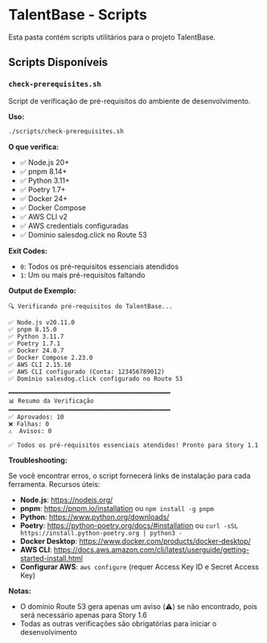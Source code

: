 # TalentBase - Scripts

Esta pasta contém scripts utilitários para o projeto TalentBase.

## Scripts Disponíveis

### `check-prerequisites.sh`

Script de verificação de pré-requisitos do ambiente de desenvolvimento.

**Uso:**
```bash
./scripts/check-prerequisites.sh
```

**O que verifica:**
- ✅ Node.js 20+
- ✅ pnpm 8.14+
- ✅ Python 3.11+
- ✅ Poetry 1.7+
- ✅ Docker 24+
- ✅ Docker Compose
- ✅ AWS CLI v2
- ✅ AWS credentials configuradas
- ✅ Domínio salesdog.click no Route 53

**Exit Codes:**
- `0`: Todos os pré-requisitos essenciais atendidos
- `1`: Um ou mais pré-requisitos faltando

**Output de Exemplo:**

```
🔍 Verificando pré-requisitos do TalentBase...

✅ Node.js v20.11.0
✅ pnpm 8.15.0
✅ Python 3.11.7
✅ Poetry 1.7.1
✅ Docker 24.0.7
✅ Docker Compose 2.23.0
✅ AWS CLI 2.15.10
✅ AWS CLI configurado (Conta: 123456789012)
✅ Domínio salesdog.click configurado no Route 53

━━━━━━━━━━━━━━━━━━━━━━━━━━━━━━━━━━━━━━━━━━━━━
📊 Resumo da Verificação
━━━━━━━━━━━━━━━━━━━━━━━━━━━━━━━━━━━━━━━━━━━━━
✅ Aprovados: 10
❌ Falhas: 0
⚠️  Avisos: 0

✅ Todos os pré-requisitos essenciais atendidos! Pronto para Story 1.1
```

**Troubleshooting:**

Se você encontrar erros, o script fornecerá links de instalação para cada ferramenta. Recursos úteis:

- **Node.js**: https://nodejs.org/
- **pnpm**: https://pnpm.io/installation ou `npm install -g pnpm`
- **Python**: https://www.python.org/downloads/
- **Poetry**: https://python-poetry.org/docs/#installation ou `curl -sSL https://install.python-poetry.org | python3 -`
- **Docker Desktop**: https://www.docker.com/products/docker-desktop/
- **AWS CLI**: https://docs.aws.amazon.com/cli/latest/userguide/getting-started-install.html
- **Configurar AWS**: `aws configure` (requer Access Key ID e Secret Access Key)

**Notas:**
- O domínio Route 53 gera apenas um aviso (⚠️) se não encontrado, pois será necessário apenas para Story 1.6
- Todas as outras verificações são obrigatórias para iniciar o desenvolvimento

